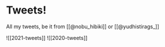 # Tweets!
All my tweets, be it from [[@nobu_hibiki]] or [[@yudhistirags_]]

![[2021-tweets]]
![[2020-tweets]]
